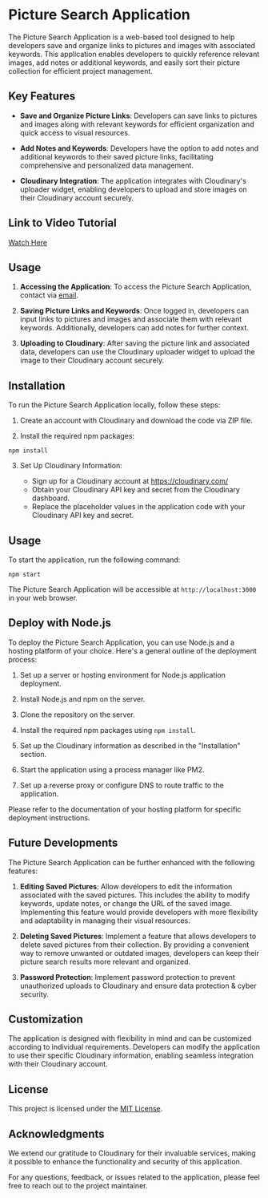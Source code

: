 # Picture Search Application

The Picture Search Application is a web-based tool designed to help developers save and organize links to pictures and images with associated keywords. This application enables developers to quickly reference relevant images, add notes or additional keywords, and easily sort their picture collection for efficient project management. 

## Key Features

- **Save and Organize Picture Links**: Developers can save links to pictures and images along with relevant keywords for efficient organization and quick access to visual resources.

- **Add Notes and Keywords**: Developers have the option to add notes and additional keywords to their saved picture links, facilitating comprehensive and personalized data management.

- **Cloudinary Integration**: The application integrates with Cloudinary's uploader widget, enabling developers to upload and store images on their Cloudinary account securely.

## Link to Video Tutorial
[Watch Here](https://watch.screencastify.com/v/q5G0veWCSdnOr7oaOaDs)

## Usage

1. **Accessing the Application**: To access the Picture Search Application, contact via [email](mailto:merel.burleigh@gmail.com).

2. **Saving Picture Links and Keywords**: Once logged in, developers can input links to pictures and images and associate them with relevant keywords. Additionally, developers can add notes for further context.

3. **Uploading to Cloudinary**: After saving the picture link and associated data, developers can use the Cloudinary uploader widget to upload the image to their Cloudinary account securely.

## Installation

To run the Picture Search Application locally, follow these steps:

1. Create an account with Cloudinary and download the code via ZIP file. 

2. Install the required npm packages:

```
npm install
```

3. Set Up Cloudinary Information:

   - Sign up for a Cloudinary account at https://cloudinary.com/
   - Obtain your Cloudinary API key and secret from the Cloudinary dashboard.
   - Replace the placeholder values in the application code with your Cloudinary API key and secret.

## Usage

To start the application, run the following command:

```
npm start
```

The Picture Search Application will be accessible at `http://localhost:3000` in your web browser.

## Deploy with Node.js

To deploy the Picture Search Application, you can use Node.js and a hosting platform of your choice. Here's a general outline of the deployment process:

1. Set up a server or hosting environment for Node.js application deployment.

2. Install Node.js and npm on the server.

3. Clone the repository on the server.

4. Install the required npm packages using `npm install`.

5. Set up the Cloudinary information as described in the "Installation" section.

6. Start the application using a process manager like PM2.

7. Set up a reverse proxy or configure DNS to route traffic to the application.

Please refer to the documentation of your hosting platform for specific deployment instructions.

## Future Developments

The Picture Search Application can be further enhanced with the following features:

1. **Editing Saved Pictures**: Allow developers to edit the information associated with the saved pictures. This includes the ability to modify keywords, update notes, or change the URL of the saved image. Implementing this feature would provide developers with more flexibility and adaptability in managing their visual resources.

2. **Deleting Saved Pictures**: Implement a feature that allows developers to delete saved pictures from their collection. By providing a convenient way to remove unwanted or outdated images, developers can keep their picture search results more relevant and organized.

3. **Password Protection**: Implement password protection to prevent unauthorized uploads to Cloudinary and ensure data protection & cyber security. 

## Customization

The application is designed with flexibility in mind and can be customized according to individual requirements. Developers can modify the application to use their specific Cloudinary information, enabling seamless integration with their Cloudinary account.

## License

This project is licensed under the [MIT License](LICENSE).

## Acknowledgments

We extend our gratitude to Cloudinary for their invaluable services, making it possible to enhance the functionality and security of this application.

For any questions, feedback, or issues related to the application, please feel free to reach out to the project maintainer.

